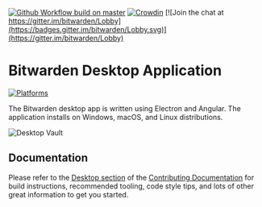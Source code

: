 [![Github Workflow build on master](https://github.com/MichaelLykkeStrand/usteam-clients/actions/workflows/build-desktop.yml/badge.svg?branch=master)](https://github.com/MichaelLykkeStrand/usteam-clients/actions/workflows/build-desktop.yml?query=branch:master)
[![Crowdin](https://d322cqt584bo4o.cloudfront.net/bitwarden-desktop/localized.svg)](https://crowdin.com/project/bitwarden-desktop)
[![Join the chat at https://gitter.im/bitwarden/Lobby](https://badges.gitter.im/bitwarden/Lobby.svg)](https://gitter.im/bitwarden/Lobby)

# Bitwarden Desktop Application

[![Platforms](https://imgur.com/SLv9paA.png "Windows, macOS, and Linux")](https://bitwarden.com/download/)

The Bitwarden desktop app is written using Electron and Angular. The application installs on Windows, macOS, and Linux distributions.

![Desktop Vault](https://github.com/bitwarden/brand/blob/f09f2fa594c8a020c315296074f18ce0a7b3f171/screenshots/desktop-macos-vault.png "My Vault")

## Documentation

Please refer to the [Desktop section](https://contributing.bitwarden.com/getting-started/clients/desktop/) of the [Contributing Documentation](https://contributing.bitwarden.com/) for build instructions, recommended tooling, code style tips, and lots of other great information to get you started.
